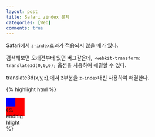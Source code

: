 ```yaml
---
layout: post
title: Safari zindex 문제
categories: [Web]
comments: true
---
```


Safari에서 `z-index`효과가 적용되지 않을 때가 있다.

검색해보면 오래전부터 있던 버그같은데, `-webkit-transform: translate3d(0,0,0);` 옵션을 사용하여 해결할 수 있다.

translate3d(x,y,`z`);에서 z부분을 `z-index`대신 사용하여 해결한다.


{% highlight html %}
<style>
  #under {
    z-index: 1;
    -webkit-transform: translate3d(0,0,1px);
    width: 50px;
    height: 50px;
    display: block;
    background-color: red;
  }

  #upper {
    z-index: 2;
    -webkit-transform: translate3d(0,0,2px);
    width: 25px;
    height: 25px;
    display: block;
    background-color: blue;
  }
</style>

<div>
  <div id="under" />
  <div id="upper" />
</div>
{% endhighlight %}